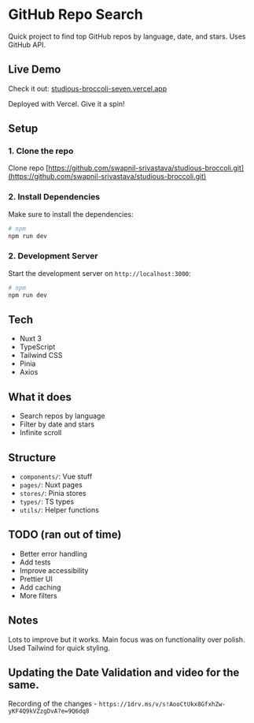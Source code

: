 # GitHub Repo Search

Quick project to find top GitHub repos by language, date, and stars. Uses GitHub API.

## Live Demo

Check it out: [studious-broccoli-seven.vercel.app](https://studious-broccoli-seven.vercel.app)

Deployed with Vercel. Give it a spin!

## Setup

### 1. Clone the repo

Clone repo [https://github.com/swapnil-srivastava/studious-broccoli.git](https://github.com/swapnil-srivastava/studious-broccoli.git)

### 2. Install Dependencies 

Make sure to install the dependencies:

```bash
# npm
npm run dev
```

### 2. Development Server

Start the development server on `http://localhost:3000`:

```bash
# npm
npm run dev
```

## Tech

- Nuxt 3
- TypeScript
- Tailwind CSS
- Pinia
- Axios

## What it does

- Search repos by language
- Filter by date and stars
- Infinite scroll

## Structure

- `components/`: Vue stuff
- `pages/`: Nuxt pages
- `stores/`: Pinia stores
- `types/`: TS types
- `utils/`: Helper functions

## TODO (ran out of time)

- Better error handling
- Add tests
- Improve accessibility
- Prettier UI
- Add caching
- More filters

## Notes

Lots to improve but it works. Main focus was on functionality over polish. Used Tailwind for quick styling.


## Updating the Date Validation and video for the same.

Recording of the changes - `https://1drv.ms/v/s!AooCtUkx8GfxhZw-yKF4Q9kVZzgDvA?e=9Q6dq8` 
